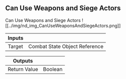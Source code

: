## Can Use Weapons and Siege Actors
Can Use Weapons and Siege Actors
![[../img/nd_img_CanUseWeaponsAndSiegeActors.png]]

|Inputs||
|--|--|
| Target | Combat State Object Reference |

|Outputs||
|--|--|
| Return Value | Boolean |
